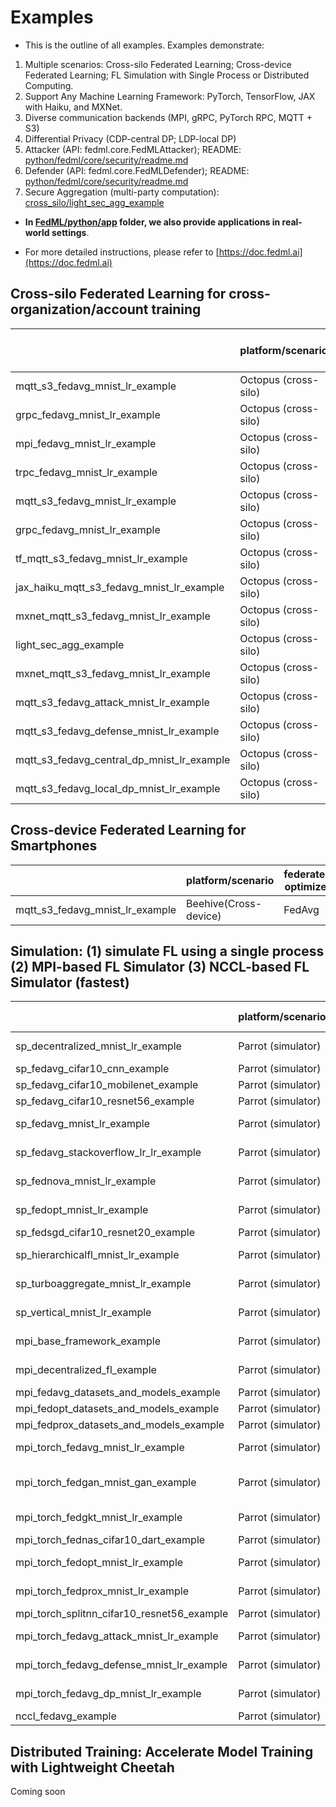 # Examples

- This is the outline of all examples. Examples demonstrate:
1. Multiple scenarios: Cross-silo Federated Learning; Cross-device Federated Learning; FL Simulation with Single Process or Distributed Computing.
2. Support Any Machine Learning Framework: PyTorch, TensorFlow, JAX with Haiku, and MXNet.
3. Diverse communication backends (MPI, gRPC, PyTorch RPC, MQTT + S3)
4. Differential Privacy (CDP-central DP; LDP-local DP)
5. Attacker (API: fedml.core.FedMLAttacker); README: [python/fedml/core/security/readme.md](python/fedml/core/security/readme.md)
6. Defender (API: fedml.core.FedMLDefender); README: [python/fedml/core/security/readme.md](python/fedml/core/security/readme.md)
7. Secure Aggregation (multi-party computation): [cross_silo/light_sec_agg_example](cross_silo/light_sec_agg_example) 



- <b>In [FedML/python/app](./../app) folder, we also provide applications in real-world settings</b>.


- For more detailed instructions, please refer to [https://doc.fedml.ai](https://doc.fedml.ai)

## Cross-silo Federated Learning for cross-organization/account training


|                                            | platform/scenario    | federated optimizer | dataset | model               | communication backend | machine learning backend | source code                                                     | example doc                                                               |
|--------------------------------------------| -------------------- | ------------------- | ------- | ------------------- | --------------------- |--------------------------|-----------------------------------------------------------------|---------------------------------------------------------------------------|
| mqtt_s3_fedavg_mnist_lr_example            | Octopus (cross-silo) | FedAvg              | MNIST   | Logistic Regression | MQTT_S3               | pytorch                  | [Link](cross_silo/mqtt_s3_fedavg_mnist_lr_example)              | [Link](cross_silo/mqtt_s3_fedavg_mnist_lr_example/README.md)              |
| grpc_fedavg_mnist_lr_example               | Octopus (cross-silo) | FedAvg              | MNIST   | Logistic Regression | GRPC                  | pytorch                  | [Link](cross_silo/grpc_fedavg_mnist_lr_example)                 | [Link](cross_silo/grpc_fedavg_mnist_lr_example/README.md)                 |
| mpi_fedavg_mnist_lr_example                | Octopus (cross-silo) | FedAvg              | MNIST   | Logistic Regression | MPI                   | pytorch                  | [Link](cross_silo/mpi_fedavg_mnist_lr_example)                  | [Link](cross_silo/mpi_fedavg_mnist_lr_example/README.md)                  |
| trpc_fedavg_mnist_lr_example               | Octopus (cross-silo) | FedAvg              | MNIST   | Logistic Regression | TRPC                  | pytorch                  | [Link](cross_silo/trpc_fedavg_mnist_lr_example)                 | [Link](cross_silo/trpc_fedavg_mnist_lr_example/README.md)                 |
| mqtt_s3_fedavg_mnist_lr_example            | Octopus (cross-silo) | FedAvg              | MNIST   | Logistic Regression | CUDA RPC              | pytorch                  | [Link](cross_silo/cuda_rpc_fedavg_mnist_lr_example)             | [Link](cross_silo/cuda_rpc_fedavg_mnist_lr_example/README.md)             |
| grpc_fedavg_mnist_lr_example               | Octopus (cross-silo) | FedAvg              | MNIST   | Logistic Regression | MQTT_S3               | pytorch                  | [Link](cross_silo/mqtt_s3_fedavg_hierarchical_mnist_lr_example) | [Link](cross_silo/mqtt_s3_fedavg_hierarchical_mnist_lr_example/README.md) |
| tf_mqtt_s3_fedavg_mnist_lr_example         | Octopus (cross-silo) | FedAvg              | MNIST   | Logistic Regression | MQTT_S3               | tensorflow               | [Link](cross_silo/tf_mqtt_s3_fedavg_mnist_lr_example)           | [Link](cross_silo/tf_mqtt_s3_fedavg_mnist_lr_example/README.md)           |
| jax_haiku_mqtt_s3_fedavg_mnist_lr_example  | Octopus (cross-silo) | FedAvg              | MNIST   | Logistic Regression | MQTT_S3               | jax at haiku             | [Link](cross_silo/jax_haiku_mqtt_s3_fedavg_mnist_lr_example)    | [Link](cross_silo/jax_haiku_mqtt_s3_fedavg_mnist_lr_example/README.md)    |
| mxnet_mqtt_s3_fedavg_mnist_lr_example      | Octopus (cross-silo) | FedAvg              | MNIST   | Logistic Regression | MQTT_S3               | mxnet                    | [Link](cross_silo/mxnet_mqtt_s3_fedavg_mnist_lr_example)        | [Link](cross_silo/mxnet_mqtt_s3_fedavg_mnist_lr_example/README.md)        |
| light_sec_agg_example                      | Octopus (cross-silo) | FedAvg              | MNIST   | Logistic Regression | MQTT_S3               | pytorch                  | [Link](cross_silo/light_sec_agg_example)                        | [Link](cross_silo/light_sec_agg_example)                                  |
| mxnet_mqtt_s3_fedavg_mnist_lr_example      | Octopus (cross-silo) | FedAvg              | MNIST   | Logistic Regression | MQTT_S3               | mxnet                    | [Link](cross_silo/mxnet_mqtt_s3_fedavg_mnist_lr_example)        | [Link](cross_silo/mxnet_mqtt_s3_fedavg_mnist_lr_example/README.md)        |
| mqtt_s3_fedavg_attack_mnist_lr_example     | Octopus (cross-silo) | FedAvg              | MNIST   | Logistic Regression | MQTT_S3               | pytorch                  | [Link](cross_silo/mqtt_s3_fedavg_attack_mnist_lr_example)       | [Link](cross_silo/mqtt_s3_fedavg_attack_mnist_lr_example/README.md)       |
| mqtt_s3_fedavg_defense_mnist_lr_example    | Octopus (cross-silo) | FedAvg              | MNIST   | Logistic Regression | MQTT_S3               | pytorch                  | [Link](cross_silo/mqtt_s3_fedavg_defense_mnist_lr_example)      | [Link](cross_silo/mqtt_s3_fedavg_defense_mnist_lr_example/README.md)      |
| mqtt_s3_fedavg_central_dp_mnist_lr_example | Octopus (cross-silo) | FedAvg              | MNIST   | Logistic Regression | MQTT_S3               | pytorch                  | [Link](cross_silo/mqtt_s3_fedavg_central_dp_mnist_lr_example)   | [Link](cross_silo/mqtt_s3_fedavg_central_dp_mnist_lr_example/README.md)   |
| mqtt_s3_fedavg_local_dp_mnist_lr_example   | Octopus (cross-silo) | FedAvg              | MNIST   | Logistic Regression | MQTT_S3               | pytorch                  | [Link](cross_silo/mqtt_s3_fedavg_local_dp_mnist_lr_example)     | [Link](cross_silo/mqtt_s3_fedavg_local_dp_mnist_lr_example/README.md)     |


## Cross-device Federated Learning for Smartphones

|                                            | platform/scenario     | federated optimizer | dataset | model               | communication backend | source code                                                     | example doc                                                               |
|--------------------------------------------| --------------------- | ------------------- | ------- | ------------------- | --------------------- |-----------------------------------------------------------------|---------------------------------------------------------------------------|
| mqtt_s3_fedavg_mnist_lr_example            | Beehive(Cross-device) | FedAvg              | MNIST   | Logistic Regression | MQTT_S3               | [Link](cross_device/mqtt_s3_fedavg_mnist_lr_example)            | [Link](cross_device/mqtt_s3_fedavg_mnist_lr_example/README.md)            |

## Simulation: (1) simulate FL using a single process (2) MPI-based FL Simulator (3) NCCL-based FL Simulator (fastest)
|                                            | platform/scenario  | federated optimizer  | dataset          | model                           | communication backend | source code                                                   | example doc                                                             |
|--------------------------------------------| ------------------ |----------------------|------------------| ------------------------------- | --------------------- |---------------------------------------------------------------|-------------------------------------------------------------------------|
| sp_decentralized_mnist_lr_example          | Parrot (simulator) | DecentralizedFL      | MNIST            | Logistic Regression             | single process        | [Link](simulation/sp_decentralized_mnist_lr_example)          | [Link](simulation/sp_decentralized_mnist_lr_example/README.md)          |
| sp_fedavg_cifar10_cnn_example              | Parrot (simulator) | FedAvg               | Cifar10          | CNN                             | single process        | [Link](simulation/sp_fedavg_cifar10_cnn_example)              | [Link](simulation/sp_fedavg_cifar10_cnn_example/README.md)              |
| sp_fedavg_cifar10_mobilenet_example        | Parrot (simulator) | FedAvg               | Cifar10          | MobileNet                       | single process        | [Link](simulation/sp_fedavg_cifar10_mobilenet_example)        | [Link](simulation/sp_fedavg_cifar10_mobilenet_example/README.md)        |
| sp_fedavg_cifar10_resnet56_example         | Parrot (simulator) | FedAvg               | Cifar10          | Resnet56                        | single process        | [Link](simulation/sp_fedavg_cifar10_resnet56_example)         | [Link](simulation/sp_fedavg_cifar10_resnet56_example/README.md)         |
| sp_fedavg_mnist_lr_example                 | Parrot (simulator) | FedAvg               | MNIST            | Logistic Regression             | single process        | [Link](simulation/sp_fedavg_mnist_lr_example)                 | [Link](simulation/sp_fedavg_mnist_lr_example/README.md)                 |
| sp_fedavg_stackoverflow_lr_lr_example      | Parrot (simulator) | FedAvg               | Stackoverflow_lr | Logistic Regression             | single process        | [Link](simulation/sp_fedavg_stackoverflow_lr_lr_example)      | [Link](simulation/sp_fedavg_stackoverflow_lr_lr_example/README.md)      |
| sp_fednova_mnist_lr_example                | Parrot (simulator) | FedNova              | MNIST            | Logistic Regression             | single process        | [Link](simulation/sp_fednova_mnist_lr_example)                | [Link](simulation/sp_fednova_mnist_lr_example/README.md)                |
| sp_fedopt_mnist_lr_example                 | Parrot (simulator) | FedOpt               | MNIST            | Logistic Regression             | single process        | [Link](simulation/sp_fedopt_mnist_lr_example)                 | [Link](simulation/sp_fedopt_mnist_lr_example/README.md)                 |
| sp_fedsgd_cifar10_resnet20_example         | Parrot (simulator) | FedSGD               | Cifar10          | Resnet20                        | single process        | [Link](simulation/sp_fedsgd_cifar10_resnet20_example)         | [Link](simulation/sp_fedsgd_cifar10_resnet20_example/README.md)         |
| sp_hierarchicalfl_mnist_lr_example         | Parrot (simulator) | HierarchicalFL       | MNIST            | Logistic Regression             | single process        | [Link](simulation/sp_hierarchicalfl_mnist_lr_example)         | [Link](simulation/sp_hierarchicalfl_mnist_lr_example/README.md)         |
| sp_turboaggregate_mnist_lr_example         | Parrot (simulator) | TurboAggregate       | MNIST            | Logistic Regression             | single process        | [Link](simulation/sp_turboaggregate_mnist_lr_example)         | [Link](simulation/sp_turboaggregate_mnist_lr_example/README.md)         |
| sp_vertical_mnist_lr_example               | Parrot (simulator) | VerticalFL           | MNIST            | Logistic Regression             | single process        | [Link](simulation/sp_vertical_mnist_lr_example)               | [Link](simulation/sp_vertical_mnist_lr_example/README.md)               |
| mpi_base_framework_example                 | Parrot (simulator) | BaseFramework        | MNIST            | Logistic Regression             | MPI                   | [Link](simulation/mpi_base_framework_example)                 | [Link](simulation/mpi_base_framework_example/README.md)                 |
| mpi_decentralized_fl_example               | Parrot (simulator) | DecentralizedFL      | MNIST            | Logistic Regression             | MPI                   | [Link](simulation/mpi_decentralized_fl_example)               | [Link](simulation/mpi_decentralized_fl_example/README.md)               |
| mpi_fedavg_datasets_and_models_example     | Parrot (simulator) | FedAvg               | Cifar10          | MobileNet                       | MPI                   | [Link](simulation/mpi_fedavg_datasets_and_models_example)     | [Link](simulation/mpi_fedavg_datasets_and_models_example/README.md)     |
| mpi_fedopt_datasets_and_models_example     | Parrot (simulator) | FedOpt               | Cifar10          | MobileNet                       | MPI                   | [Link](simulation/mpi_fedopt_datasets_and_models_example)     | [Link](simulation/mpi_fedopt_datasets_and_models_example/README.md)     |
| mpi_fedprox_datasets_and_models_example    | Parrot (simulator) | FedProx              | Cifar10          | MobileNet                       | MPI                   | [Link](simulation/mpi_fedprox_datasets_and_models_example)    | [Link](simulation/mpi_fedprox_datasets_and_models_example/README.md)    |
| mpi_torch_fedavg_mnist_lr_example          | Parrot (simulator) | FedAvg               | MNIST            | Logistic Regression             | MPI                   | [Link](simulation/mpi_torch_fedavg_mnist_lr_example)          | [Link](simulation/mpi_torch_fedavg_mnist_lr_example/README.md)          |
| mpi_torch_fedgan_mnist_gan_example         | Parrot (simulator) | FedGAN               | MNIST            | Generating adversarial networks | MPI                   | [Link](simulation/mpi_torch_fedgan_mnist_gan_example)         | [Link](simulation/mpi_torch_fedgan_mnist_gan_example/README.md)         |
| mpi_torch_fedgkt_mnist_lr_example          | Parrot (simulator) | FedGKT               | MNIST            | Logistic Regression             | MPI                   | [Link](simulation/mpi_torch_fedgkt_mnist_lr_example)          | [Link](simulation/mpi_torch_fedgkt_mnist_lr_example/README.md)          |
| mpi_torch_fednas_cifar10_dart_example      | Parrot (simulator) | FedNAS               | Cifar10          | DART                            | MPI                   | [Link](simulation/mpi_torch_fednas_cifar10_dart_example)      | [Link](simulation/mpi_torch_fednas_cifar10_dart_example/README.md)      |
| mpi_torch_fedopt_mnist_lr_example          | Parrot (simulator) | FedOpt               | MNIST            | Logistic Regression             | MPI                   | [Link](simulation/mpi_torch_fedopt_mnist_lr_example)          | [Link](simulation/mpi_torch_fedopt_mnist_lr_example/README.md)          |
| mpi_torch_fedprox_mnist_lr_example         | Parrot (simulator) | FedProx              | MNIST            | Logistic Regression             | MPI                   | [Link](simulation/mpi_torch_fedprox_mnist_lr_example)         | [Link](simulation/mpi_torch_fedprox_mnist_lr_example/README.md)         |
| mpi_torch_splitnn_cifar10_resnet56_example | Parrot (simulator) | SplitNN              | Cifar10          | ResNet56                        | MPI                   | [Link](simulation/mpi_torch_splitnn_cifar10_resnet56_example) | [Link](simulation/mpi_torch_splitnn_cifar10_resnet56_example/README.md) |
| mpi_torch_fedavg_attack_mnist_lr_example   | Parrot (simulator) | FedAVG               | MNIST            | Logistic Regression             | MPI                   | [Link](simulation/mpi_torch_fedavg_attack_mnist_lr_example)   | [Link](simulation/mpi_torch_fedavg_attack_mnist_lr_example/README.md)   |
| mpi_torch_fedavg_defense_mnist_lr_example  | Parrot (simulator) | FedAVG               | MNIST            | Logistic Regression             | MPI                   | [Link](simulation/mpi_torch_fedavg_defense_mnist_lr_example)  | [Link](simulation/mpi_torch_fedavg_defense_mnist_lr_example/README.md)  |
| mpi_torch_fedavg_dp_mnist_lr_example       | Parrot (simulator) | FedAVG               | MNIST            | Logistic Regression             | MPI                   | [Link](simulation/mpi_torch_fedavg_dp_mnist_lr_example)       | [Link](simulation/mpi_torch_fedavg_dp_mnist_lr_example/README.md)       |
| nccl_fedavg_example                        | Parrot (simulator) | FedAvg               | Cifar10          | ResNet56                        | NCCL                  | [Link](simulation/nccl_fedavg_example)                        | [Link](simulation/nccl_fedavg_example/README.md)                        |

## Distributed Training: Accelerate Model Training with Lightweight Cheetah

Coming soon
